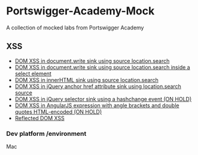 # Portswigger-Academy-Mock
A collection of mocked labs from Portswigger Academy

## XSS
- [DOM XSS in document.write sink using source location.search](https://github.com/p-cap/Portswigger-Academy-Mock/tree/main/XSS/1)
- [DOM XSS in document.write sink using source location.search inside a select element](https://github.com/p-cap/Portswigger-Academy-Mock/tree/main/XSS/2)
- [DOM XSS in innerHTML sink using source location.search](https://github.com/p-cap/Portswigger-Academy-Mock/tree/main/XSS/3)
- [DOM XSS in jQuery anchor href attribute sink using location.search source](https://github.com/p-cap/Portswigger-Academy-Mock/tree/main/XSS/4)
- [DOM XSS in jQuery selector sink using a hashchange event (ON HOLD)](https://github.com/p-cap/Portswigger-Academy-Mock/tree/main/XSS/5)
- [DOM XSS in AngularJS expression with angle brackets and double quotes HTML-encoded (ON HOLD)](https://github.com/p-cap/Portswigger-Academy-Mock/tree/main/XSS/6)
- [Reflected DOM XSS](https://github.com/p-cap/Portswigger-Academy-Mock/tree/main/XSS/7)

### Dev platform /environment
Mac
